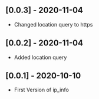 ## [0.0.3] - 2020-11-04

* Changed location query to https

## [0.0.2] - 2020-11-04

* Added location query

## [0.0.1] - 2020-10-10

* First Version of ip_info